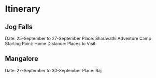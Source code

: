 # Itinerary
## Jog Falls
Date: 25-September to 27-September
Place: Sharavathi Adventure Camp
Starting Point: Home
Distance: 
Places to Visit: 

## Mangalore
Date: 27-September to 30-September
Place: Raj

